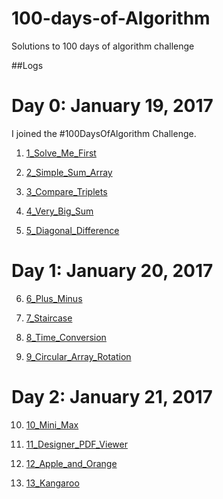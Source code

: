 # 100-days-of-Algorithm
Solutions to 100 days of algorithm challenge

##Logs 

# Day 0: January 19, 2017 
I joined the #100DaysOfAlgorithm Challenge. 


1) [1_Solve_Me_First](Algorithms/1_solve-me-first.java)  

2) [2_Simple_Sum_Array](Algorithms/2_Simple_sum_array.java) 

3) [3_Compare_Triplets](Algorithms/3_compare_triplets) 

4) [4_Very_Big_Sum](Algorithms/4_Very_Big_Sum.java)

5) [5_Diagonal_Difference](Algorithms/5_diagonal_difference.java) 


# Day 1: January 20, 2017 

6) [6_Plus_Minus](Algorithms/6_Plus_minus.java) 

7) [7_Staircase](Algorithms/7_Staircase.java) 

8) [8_Time_Conversion](Algorithms/8_Time_Conversion.java) 

9) [9_Circular_Array_Rotation](Algorithms/9_Circular_Array_Rotation.java)

# Day 2: January 21, 2017

10) [10_Mini_Max](Algorithms/10_Mini_Max.java)

11) [11_Designer_PDF_Viewer](Algorithms/11_Designer_PDF_Viewer.java)

12) [12_Apple_and_Orange](Algorithms/12_Apple_and_Orange.java)

13) [13_Kangaroo](Algorithms/13_Kangaroo.java)
